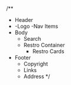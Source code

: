 /**
 * Header
 *  -Logo
    -Nav Items
 * Body
    - Search
    - Restro Container
      - Restro Cards
 * Footer
     -  Copyright
     -  Links
     -  Address 
 */